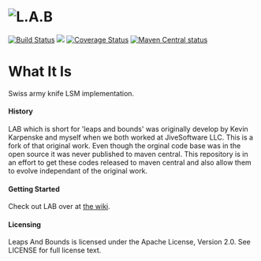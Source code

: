 ![L.A.B](https://github.com/jnthnclt/lab/wiki/images/lab-logo.png)
=========

[![Build Status](https://travis-ci.org/jnthnclt/lab.png)](https://travis-ci.org/jnthnclt/lab)
[![][license img]][license]
[![Coverage Status](https://coveralls.io/repos/github/jnthnclt/lab/badge.svg?branch=master)](https://coveralls.io/github/jnthnclt/lab?branch=master)
[![Maven Central status](https://img.shields.io/maven-central/v/com.ruleoftech/markdown-page-generator-plugin.svg)](https://search.maven.org/#search%7Cga%7C1%7Cg%3A%22com.github.jnthnclt%22%20AND%20a%3A%22lab.core%22)

# What It Is
Swiss army knife LSM implementation.

#### History
LAB which is short for 'leaps and bounds' was originally develop by Kevin Karpenske and myself when we both worked at JiveSoftware LLC. This is a fork of that original work. Even though the orginal code base was in the open source it was never published to maven central. This repository is in an effort to get these codes released to maven central and also allow them to evolve independant of the original work.


#### Getting Started
Check out LAB over at [the wiki](https://github.com/jnthnclt/lab/wiki).

#### Licensing
Leaps And Bounds is licensed under the Apache License, Version 2.0. See LICENSE for full license text.

[license]:LICENSE
[license img]:https://img.shields.io/badge/License-Apache%202-blue.svg

